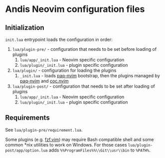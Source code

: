 # Andis Neovim configuration files

## Initialization

`init.lua` entrypoint loads the configuration in order:
1. `lua/plugin-pre/` - configuration that needs to be set before loading of plugins
   1. `lua/app/_init.lua` - Neovim specific configuration
   1. `lua/plugin/_init.lua` - plugin specific configuration
1. `lua/plugin/` - configuration for loading the plugins
   1. `_init.lua` - loads [paq-nvim](https://github.com/savq/paq-nvim) bootstrap, then the plugins managed by [paq-nvim](https://github.com/savq/paq-nvim) and [coc.nvim](https://github.com/neoclide/coc.nvim)
1. `lua/plugin-post/` - configuration that needs to be set after loading of plugins
   1. `lua/app/_init.lua` - Neovim specific configuration
   1. `lua/plugin/_init.lua` - plugin specific configuration

## Requirements

See `lua/plugin-pre/requirement.lua`.

Some plugins (e.g. [fzf.vim](https://github.com/junegunn/fzf.vim)) may require Bash compatible shell and some common *nix utilities to work on Windows. For those cases `lua/plugin-post/app/option.lua` adds `%%ProgramFiles%%\\Git\\usr\\bin` to `%PATH%`.
